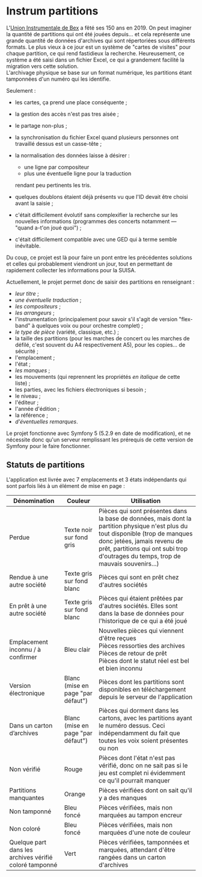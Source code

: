 # Instrum partitions

L'[Union Instrumentale de Bex](https://instrumbex.ch) a fêté ses 150 ans en 2019. On peut imaginer la quantité de partitions qui ont été jouées depuis… et cela représente une grande quantité de données d'archives qui sont répertoriées sous différents formats. Le plus vieux à ce jour est un système de "cartes de visites" pour chaque partition, ce qui rend fastidieux la recherche. Heureusement, ce système a été saisi dans un fichier Excel, ce qui a grandement facilité la migration vers cette solution.  
L'archivage physique se base sur un format numérique, les partitions étant tamponnées d'un numéro qui les identifie.

Seulement :
 
- les cartes, ça prend une place conséquente ;
- la gestion des accès n'est pas tres aisée ;
- le partage non-plus ;
- la synchronisation du fichier Excel quand plusieurs personnes ont travaillé dessus est un casse-tête ;
- la normalisation des données laisse à désirer :

	- une ligne par compositeur
	- plus une éventuelle ligne pour la traduction
	
	rendant peu pertinents les tris.

- quelques doublons étaient déjà présents vu que l'ID devait être choisi avant la saisie ;
- c'était difficilement évolutif sans complexifier la recherche sur les nouvelles informations (programmes des concerts notamment — "quand a-t'on joué quoi") ;
- c'était difficilement compatible avec une GED qui à terme semble inévitable.

Du coup, ce projet est là pour faire un pont entre les précédentes solutions et celles qui probablement viendront un jour, tout en permettant de rapidement collecter les informations pour la SUISA.

Actuellement, le projet permet donc de saisir des partitions en renseignant :

- _leur titre_ ;
- _une éventuelle traduction_ ;
- _les compositeurs_ ;
- _les arrangeurs_ ;
- l'instrumentation (principalement pour savoir s'il s'agit de version "flex-band" à quelques voix ou pour orchestre complet) ;
- _le type de pièce_ (variété, classique, etc.) ;
- la taille des partitions (pour les marches de concert ou les marches de défilé, c'est souvent du A4 respectivement A5), pour les copies… de sécurité ;
- l'emplacement ;
- l'état ;
- _les manques_ ;
- les mouvements (qui reprennent les propriétés _en italique_ de cette liste) ;
- les parties, avec les fichiers électroniques si besoin ;
- le niveau ;
- l'éditeur ;
- l'année d'édition ;
- la référence ;
- _d'éventuelles remarques_.

Le projet fonctionne avec Symfony 5 (5.2.9 en date de modification), et ne nécessite donc qu'un serveur remplissant les prérequis de cette version de Symfony pour le faire fonctionner.

## Statuts de partitions

L'application est livrée avec 7 emplacements et 3 états indépendants qui sont parfois liés à un élément de mise en page :

Dénomination                                           | Couleur                           | Utilisation
-------------------------------------------------------|-----------------------------------|---
Perdue                                                 | Texte noir sur fond gris          | Pièces qui sont présentes dans la base de données, mais dont la partition physique n'est plus du tout disponible (trop de manques donc jetées, jamais revenu de prêt, partitions qui ont subi trop d'outrages du temps, trop de mauvais souvenirs…)
Rendue à une autre société                             | Texte gris sur fond blanc         | Pièces qui sont en prêt chez d'autres sociétés
En prêt à une autre société                            | Texte gris sur fond blanc         | Pièces qui étaient prêtées par d'autres sociétés. Elles sont dans la base de données pour l'historique de ce qui a été joué
Emplacement inconnu / à confirmer                      | Bleu clair                        | Nouvelles pièces qui viennent d'être reçues<br />Pièces ressorties des archives<br />Pièces de retour de prêt<br />Pièces dont le statut réel est bel et bien inconnu
Version électronique                                   | Blanc (mise en page "par défaut") | Pièces dont les partitions sont disponibles en téléchargement depuis le serveur de l'application
Dans un carton d’archives                              | Blanc (mise en page "par défaut") | Pièces qui dorment dans les cartons, avec les partitions ayant le numéro dessus. Ceci indépendamment du fait que toutes les voix soient présentes ou non
Non vérifié                                            | Rouge                             | Pièces dont l'état n'est pas vérifié, donc on ne sait pas si le jeu est complet ni évidemment ce qu'il pourrait manquer
Partitions manquantes                                  | Orange                            | Pièces vérifiées dont on sait qu'il y a des manques
Non tamponné                                           | Bleu foncé                        | Pièces vérifiées, mais non marquées au tampon encreur
Non coloré                                             | Bleu foncé                        | Pièces vérifiées, mais non marquées d'une note de couleur
Quelque part dans les archives vérifié coloré tamponné | Vert                              | Pièces vérifiées, tamponnées et marquées, attendant d'être rangées dans un carton d'archives